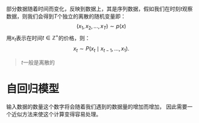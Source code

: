 部分数据随着时间而变化，反映到数据上，其是序列数据，假如我们在时刻$t$观察数据，则我们会得到$T$个独立的离散的随机变量即：
$$
(x_1, x_2, ..., x_T) \sim p(x)
$$
用$x_t$表示在时间$t \in \mathbb{Z}^+$的价格，则：
$$
x_t \sim P(x_t \mid x_{t-1}, \ldots, x_1).
$$
> $t$一般是离散的

# 自回归模型
输入数据的数量这个数字将会随着我们遇到的数据量的增加而增加， 因此需要一个近似方法来使这个计算变得容易处理。